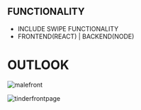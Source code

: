 ## FUNCTIONALITY
- INCLUDE SWIPE FUNCTIONALITY
- FRONTEND(REACT) | BACKEND(NODE)

# OUTLOOK

![malefront](https://user-images.githubusercontent.com/37737194/106672908-dbcd3e80-65d6-11eb-838a-cba3b2a4b6da.PNG)

![tinderfrontpage](https://user-images.githubusercontent.com/37737194/106672939-e4257980-65d6-11eb-9275-cb42b0b35f44.PNG)

